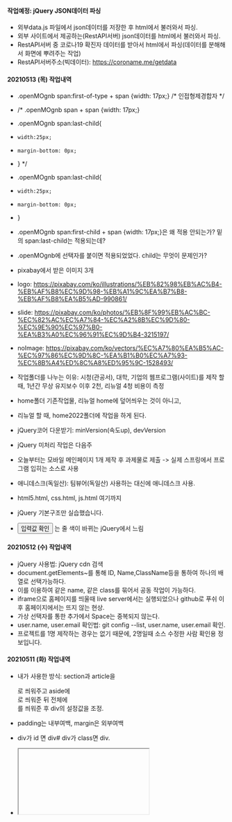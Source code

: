 #### 작업예정: jQuery JSON데이터 파싱
- 외부data.js 파일에서 json데이터를 저장한 후 html에서 불러와서 파싱.
- 외부 사이트에서 제공하는(RestAPI서버) json데이터를 html에서 불러와서 파싱.
- RestAPI서버 중 코로나19 확진자 데이터를 받아서 html에서 파싱(데이터를 분해해서 화면에 뿌려주는 작업)
- RestAPI서버주소(빅데이터): https://coroname.me/getdata

#### 20210513 (목) 작업내역


- .openMOgnb span:first-of-type + span {width: 17px;} /* 인접형제경합자 */
- /* .openMOgnb span + span {width: 17px;}
- .openMOgnb span:last-child{
-     width:25px;
-     margin-bottom: 0px;
- } */

- .openMOgnb span:last-child{
-     width:25px;
-     margin-bottom: 0px;
- }
- .openMOgnb span:first-child + span {width: 17px;}은 왜 적용 안되는가? 밑의 span:last-child는 적용되는데?
- .openMOgnb에 선택자를 붙이면 적용되었었다. child는 무엇이 문제인가?
- pixabay에서 받은 이미지 3개
- logo: https://pixabay.com/ko/illustrations/%EB%82%98%EB%AC%B4-%EB%AF%B8%EC%9D%98-%EB%A1%9C%EA%B7%B8-%EB%AF%B8%EA%B5%AD-990861/
- slide: https://pixabay.com/ko/photos/%EB%8F%99%EB%AC%BC-%EC%82%AC%EC%A7%84-%EC%A2%8B%EC%9D%80-%EC%9E%90%EC%97%B0-%EA%B3%A0%EC%96%91%EC%9D%B4-3215197/
- noImage: https://pixabay.com/ko/vectors/%EC%A7%80%EA%B5%AC-%EC%97%86%EC%9D%8C-%EA%B1%B0%EC%A7%93-%EC%8B%A4%ED%8C%A8%ED%95%9C-1528493/
- 작업폴더를 나누는 이유: 시청(관공서), 대학, 기업의 웹프로그램(사이트)를 제작 할 때, 1년간 무상 유지보수 이후 2천, 리뉴얼 4청 비용이 측정
- home폴더 기존작업물, 리뉴얼 home에 덮어씌우는 것이 아니고,
- 리뉴얼 할 때, home2022폴더에 작업을 하게 된다.
- jQuery코어 다운받기: minVersion(속도up), devVersion
- jQuery 미처리 작업은 다음주
- 오늘부터는 모바일 메인페이지 1개 제작 후 과제물로 제출 -> 실제 스프링에서 프로그램 입히는 소스로 사용
- 애니데스크(독일산): 팀뷰어(독일산) 사용하는 대신에 애니데스크 사용.
- html5.html, css.html, js.html 여기까지
- jQuery 기본구조만 실습했습니다.

- <button onclick="checkValue()">입력값 확인</button> 는 줄 색이 바뀌는 jQuery에서 느림
#### 20210512 (수) 작업내역
- jQuery 사용법: jQuery cdn 검색
- document.getElements~를 통해 ID, Name,ClassName등을 통하여 하나의 배열로 선택가능하다.
- 이를 이용하여 같은 name, 같은 class를 묶어서 공동 작업이 가능하다.
- iframe으로 홈페이지를 띄울때 live server에서는 실행되었으나 github로 푸쉬 이후 홈페이지에서는 뜨지 않는 현상.
- 가상 선택자를 통한 추가에서 Space는 중복되지 않는다.
- user.name, user.email 확인법: git config --list, user.name, user.email 확인.
- 프로젝트를 1명 제작하는 경우는 없기 때문에, 2명일때 소스 수정한 사람 확인용 정보입니다.
#### 20210511 (화) 작업내역
- 내가 사용한 방식: section과 article을 <div>로 씌워주고 aside에 <div>로 씌워준 뒤 전체에 <div>를 씌워준 후 div의 설정값을 조정.
- padding는 내부여백, margin은 외부여백
- div가 id 면 div#  div가 class면 div.
- <iframe> 에서 반응형을 만들 때, width, height를 그냥 설정하면 vw나 vh를 사용하지 못하지만 style을 사용하여 설정하면 단위를 vw를 사용하여 반응형으로 만들 수 있다.
- **<iframe>에서 홈체이지 좌우가 짤려있다.
- 유튜브영상 넣는법: 우클릭->소스코드 복사 붙여넣기
- 로렘입숨 한글 http://guny.kr/stuff/klorem
- 로렘입숨 영어 http://loremipsum.io/generator
- 줄바꿈이 이루어지는 영역태그를 블럭영역 <p>
- 줄바꿈이 이루어지지 않는 영역은 인라인블럭영역 <span>
- p태그는 문단의약자(Paragraph)
- Emmet문법 h${헬로 html}*6, ({}는 생략가능)
- url결로(path): /루트, /test/html5.html
- 에러-promission: 자격증명이 들어가 있으면, 자격증명관리자에서 제거한 후, git credential-manager uninstall --force 를 타이핑하면 된다.
- HTML5의 레이아웃 구조 제작합니다.
- 서버(응답하는프로그램=response) = 아파치, 톰캣서버
- 클라이언트(요청하는프로그램=request) = 웹브라우저
- HTML은 마크업이 태그로 구성됩니다.<의미있는문자>....</의미있는문자>
- cmd 작업할폴더주소 에서 git clone <github주소>를 타이핑할 시 github에 업데이트 되어 있는 자료를 다운로드 할 수 있다. (.git 포함)
- hppt://127.0.0.1:<Port>(80)[8080|9000|5500|6500]
- PC의 네트워크 내부주소(공통): 127.0.0.1 == localhost
- yahoo.com(도메인) == 74.6.143.25(IP주소)
- 도메인 80은 생략가능 (기본 포트)
- IP주소버전: IPv4, IPv6
- HTML도 버전: HTML5, HTML4.01(old)

- git문제점
- 무한로딩: vs code를 껐다가 킨다.
- 에러-영어 promission: 자격증명관리자에서 제거, cmd 관리자권한실행 git credential-manger uninstall --force
- 에러-user.name, user.email: 터미널에서 git config --local user.name 이름, git config --logcal user.email 이메일
- 에러-읽기전용: 터미널을 확인. 껐다가 새 터미널
- 깃의 사용 순서: 저장(파일저장)->스테이징(커밋 전 임시저장)->커밋(푸쉬 전에 임시저장)->푸쉬(실제로 올라감)

#### 20210510 (월) 작업내역 
- git pull문제였던 것: vs code에서 폴더를 설정하고 clone를 실행하여 만들어진 devilasu.github.io폴더 안에 github아이디인 devilasu.github.io폴더가 다시 만들어지고 그 안에 자료가 복사되었다. 따라서 터미널에서 설정된 경로와 실제 자료가 있는 경로가 불일치하여 문제가 발생했다.
-해결책: 모두 제거 후에 다시 경로를 설정한 후 clone 실행.
- git pull의 경우에는 .git 폴더가 있어야 사용가능하다. 이미 작업세팅이 되어 있는 곳에서 다운로드할 때 사용할 것 같다.
- git clone <주소>는 github에 있는 자료를 그대로 복사한다.(최초에 실행이며 .git폴더도 만들어진다.)
- 별개: git에는 branch, remote저장소개념이 있다. remote개념에서 clone라는 개념이 나온다.
- breanch (분기)의 경우에는 작업이 어느 지점에서 갈라져서 작업이 될 경우에 쓰이는 듯 하다. git checkout으로 이동 가능
- remote는
- Git에서 'User Name' 'User Mail'추가하라고 떠요
- 해결책
- git config --local user.name 이름
- git config --logcal user.email 이메일
- 업로드절차: 1. 커밋(commit)  2. 푸시(push)
- 다운로드절차: 1. 풀(pull) : 교실에서 작업한 결과를 집에서 이어서 작업할 상황
- 레퍼지토리(저장소) 초기화: git init
- 개발PC(html)와 Git 저장소를 연결시킵니다.
- 포트의 역할이 트렌드로 많이 사용됩니다.
- 포트(port): 포트번호로 서비스를 만드는 것이 트렌드
- 이전에는 80포트에 모든 서비스를 묶어놓았습니다.
- 모든서비스를 개별로 분리하는 트렌드가 있습니다.마이크로서비스라고 한다. == RestAPI로 구현이 됩니다.
- 도메인 (예, https://naver.com:1451241/네이버 인증서비스 개발)
- 외부 인원(네이버직원아닌)이 포트기준으로 제작한 서비스를 가져다 사용
- html : Hyper Text MarkUp Language 태그를 사용하는 언어
- md : MarkDown Language 태그를 사용하지 않는 언어

